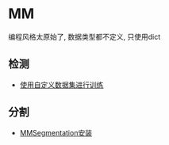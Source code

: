 # MM

编程风格太原始了, 数据类型都不定义, 只使用dict

## 检测

- [使用自定义数据集进行训练](https://mmdetection.readthedocs.io/en/latest/2_new_data_model.html)

## 分割

- [MMSegmentation安装](https://github.com/open-mmlab/mmsegmentation/blob/master/docs/en/get_started.md#installation)
